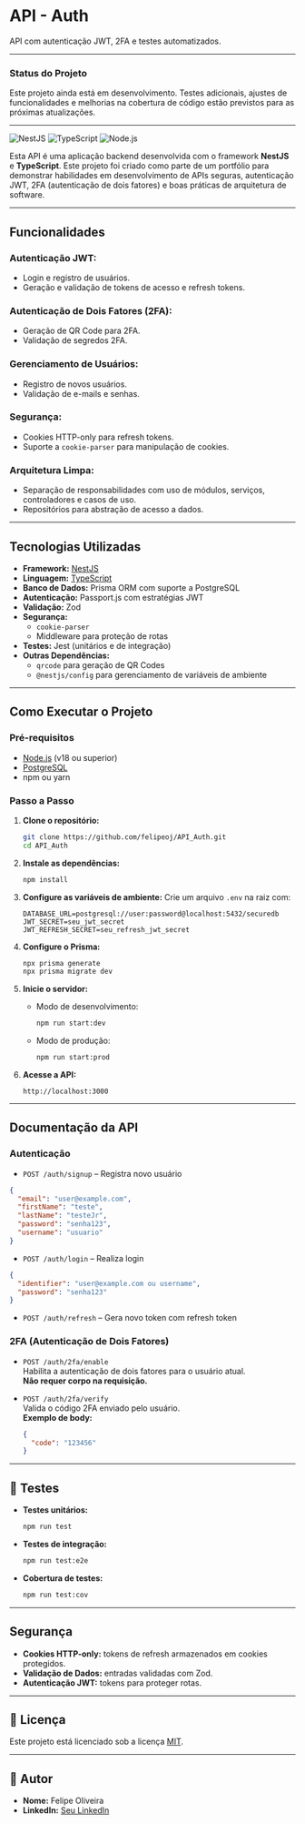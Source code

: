 # API - Auth

API com autenticação JWT, 2FA e testes automatizados.

---

### Status do Projeto

Este projeto ainda está em desenvolvimento. Testes adicionais, ajustes de funcionalidades e melhorias na cobertura de código estão previstos para as próximas atualizações.

---

![NestJS](https://img.shields.io/badge/NestJS-v9.0.0-red)
![TypeScript](https://img.shields.io/badge/TypeScript-v5.0-blue)
![Node.js](https://img.shields.io/badge/Node.js-v18.0-green)

Esta API é uma aplicação backend desenvolvida com o framework **NestJS** e **TypeScript**. Este projeto foi criado como parte de um portfólio para demonstrar habilidades em desenvolvimento de APIs seguras, autenticação JWT, 2FA (autenticação de dois fatores) e boas práticas de arquitetura de software.

---

## Funcionalidades

### Autenticação JWT:

- Login e registro de usuários.
- Geração e validação de tokens de acesso e refresh tokens.

### Autenticação de Dois Fatores (2FA):

- Geração de QR Code para 2FA.
- Validação de segredos 2FA.

### Gerenciamento de Usuários:

- Registro de novos usuários.
- Validação de e-mails e senhas.

### Segurança:

- Cookies HTTP-only para refresh tokens.
- Suporte a `cookie-parser` para manipulação de cookies.

### Arquitetura Limpa:

- Separação de responsabilidades com uso de módulos, serviços, controladores e casos de uso.
- Repositórios para abstração de acesso a dados.

---

## Tecnologias Utilizadas

- **Framework:** [NestJS](https://nestjs.com)
- **Linguagem:** [TypeScript](https://www.typescriptlang.org)
- **Banco de Dados:** Prisma ORM com suporte a PostgreSQL
- **Autenticação:** Passport.js com estratégias JWT
- **Validação:** Zod
- **Segurança:**
  - `cookie-parser`
  - Middleware para proteção de rotas
- **Testes:** Jest (unitários e de integração)
- **Outras Dependências:**
  - `qrcode` para geração de QR Codes
  - `@nestjs/config` para gerenciamento de variáveis de ambiente

---

## Como Executar o Projeto

### Pré-requisitos

- [Node.js](https://nodejs.org) (v18 ou superior)
- [PostgreSQL](https://www.postgresql.org/)
- npm ou yarn

### Passo a Passo

1. **Clone o repositório:**

   ```bash
   git clone https://github.com/felipeoj/API_Auth.git
   cd API_Auth
   ```

2. **Instale as dependências:**

   ```bash
   npm install
   ```

3. **Configure as variáveis de ambiente:**
   Crie um arquivo `.env` na raiz com:

   ```env
   DATABASE_URL=postgresql://user:password@localhost:5432/securedb
   JWT_SECRET=seu_jwt_secret
   JWT_REFRESH_SECRET=seu_refresh_jwt_secret
   ```

4. **Configure o Prisma:**

   ```bash
   npx prisma generate
   npx prisma migrate dev
   ```

5. **Inicie o servidor:**

   - Modo de desenvolvimento:
     ```bash
     npm run start:dev
     ```
   - Modo de produção:
     ```bash
     npm run start:prod
     ```

6. **Acesse a API:**
   ```
   http://localhost:3000
   ```

---

## Documentação da API

### Autenticação

- `POST /auth/signup` – Registra novo usuário

```json
{
  "email": "user@example.com",
  "firstName": "teste",
  "lastName": "testeJr",
  "password": "senha123",
  "username": "usuario"
}
```

- `POST /auth/login` – Realiza login

```json
{
  "identifier": "user@example.com ou username",
  "password": "senha123"
}
```

- `POST /auth/refresh` – Gera novo token com refresh token

### 2FA (Autenticação de Dois Fatores)

- `POST /auth/2fa/enable`  
  Habilita a autenticação de dois fatores para o usuário atual.  
  **Não requer corpo na requisição.**

- `POST /auth/2fa/verify`  
  Valida o código 2FA enviado pelo usuário.  
  **Exemplo de body:**

  ```json
  {
    "code": "123456"
  }
  ```

---

## 🧪 Testes

- **Testes unitários:**

  ```bash
  npm run test
  ```

- **Testes de integração:**

  ```bash
  npm run test:e2e
  ```

- **Cobertura de testes:**
  ```bash
  npm run test:cov
  ```

---

## Segurança

- **Cookies HTTP-only:** tokens de refresh armazenados em cookies protegidos.
- **Validação de Dados:** entradas validadas com Zod.
- **Autenticação JWT:** tokens para proteger rotas.

---

## 📄 Licença

Este projeto está licenciado sob a licença [MIT](https://opensource.org/licenses/MIT).

---

## 👤 Autor

- **Nome:** Felipe Oliveira
- **LinkedIn:** [Seu LinkedIn](https://www.linkedin.com/in/felipe-oliveira-255628252/)
